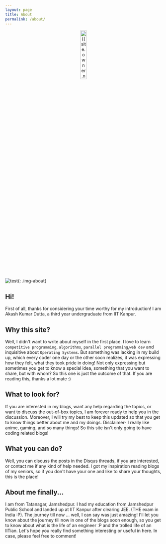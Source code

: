 ```yaml
---
layout: page
title: About
permalink: /about/
---
```

<center>

<img width="20%" height="20%" src="{{ site.urlimg }}/static/img/me_only.png" alt="{{ site.owner.name }}'s photo" itemprop="image" class="img-responsive"/> 

</center>

![test](https://i.imgur.com/Mdc4szJl.jpg){: .img-about}

## Hi!
First of all, thanks for considering your time worthy for my introduction! I am Akash Kumar Dutta, a third year undergraduate from IIT Kanpur.<br>

## Why this site?
Well, I didn't want to write about myself in the first place. I love to learn <code>competitive programming</code>, <code>algorithms</code>, <code>parallel programming</code>,<code>web dev</code> and inquisitive about <code>Operating Systems</code>. But something was lacking in my build up, which every coder one day or the other soon realizes, it was expressing how they felt, what they took pride in doing! Not only expressing but sometimes you get to know a special idea, something that you want to share, but with whom? So this one is just the outcome of that. If you are reading this, thanks a lot mate :) <br>

## What to look for?
If you are interested in my blogs, want any help regarding the topics, or want to discuss the out-of-box topics, I am forever ready to help you in the discussion. Moreover, I will try my best to keep this updated so that you get to know things better about me and my doings.
Disclaimer- I really like anime, gaming, and so many things! So this site isn't only going to have coding related blogs!<br>

## What you can do?
Well, you can discuss the posts in the Disqus threads, if you are interested, or contact me if any kind of help needed. I got my inspiration reading blogs of my seniors, so if you don't have your one and like to share your thoughts, this is the place!<br>

## About me finally...
I am from Tatanagar, Jamshedpur. I had my education from Jamshedpur Public School and landed up at IIT Kanpur after clearing JEE. (THE exam in India :P). The journey till now ... well, I can say was just amazing! I'll let you know about the journey till now in one of the blogs soon enough, so you get to know about what is the life of an engineer :P and the trolled life of an IITian. Let's hope you really find something interesting or useful in here. In case, please feel free to comment!
